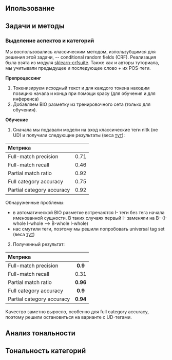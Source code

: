 ## Ипользование  

## Задачи и методы  
### Выделение аспектов и категорий
Мы воспользовались классическим методом, изпользубщимся для решения этой задачи, -- conditional random fields (CRF).  Реализация была взята из модуля [sklearn-crfsuite](https://sklearn-crfsuite.readthedocs.io/en/latest/). Также как и авторы туториала, мы учитывали предыдущее и последующее слово + их POS-теги.  

**Препроцессинг**
1) Токенизируем исходный текст и для каждого токена находим позицию начала и конца при помощи spacy (для обучения и для инференса)
2) Добавляем BIO разметку из тренировочного сета (только для обучения).

**Обучение**

1) Сначала мы подавали модели на вход классические теги nltk (не UD) и получили следующие результаты (веса [тут](./checkpoints/crf_weights.sav)):

| Метрика       |               | 
| :------------- |:------------------:|
| Full-match precision   | 0.71    |
|Full-match recall   | 0.46 |
| Partial match ratio  | 0.92        |
| Full category accuracy  | 0.75         |
| Partial category accuracy  | 0.92         |

Обнаруженные проблемы:
- в автоматической BIO разметке встречаются I- теги без тега начала именованной сущности. В таких случаях первый I- заменяли на B- (I-whole I-whole --> B-whole I-whole)
- нас смутили теги, поэтому мы решили попробовать universal tag set (веса [тут](./checkpoints/crf_weights_ud+positions.sav))

2) Полученный результат:

| Метрика       |               | 
| :------------- |:------------------:|
| Full-match precision   | **0.9**   |
|Full-match recall   | 0.31 |
| Partial match ratio  | **0.96**        |
| Full category accuracy  | **0.9**         |
| Partial category accuracy  | **0.94**         |


Качество заметно выросло, особенно для full category accuracy, поэтому решили остановиться на варианте с UD-тегами.

## Анализ тональности
## Тональность категорий
